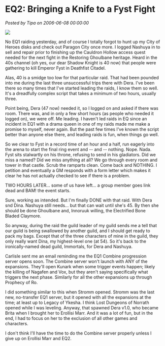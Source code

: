# EQ2: Bringing a Knife to a Fyst Fight

*Posted by Tipa on 2006-06-08 00:00:00*

![](../../../images/nash-hollow.jpg)

No EQ1 raiding yesterday, and of course I totally forgot to hunt up my City of Heroes disks and check out Paragon City once more. I logged Nashuya in to sell and repair prior to finishing up the Cauldron Hollow access quest needed for the next fight in the Restoring Ghoulbane heritage. Heard in the 40s channel (oh yes, our dear Shadow Knight is 40 now) that people were gathering to kill Emperor Fyst in Deathfist Citadel.

Alas, 40 is a smidge too low for that particular raid. That had been pounded into me during the last three unsuccessful trips there with Dera. I've been there so many times that I've started leading the raids, I know them so well. It's a dreadfully complex script that takes a minimum of two hours, usually three.

Point being, Dera (47 now) needed it, so I logged on and asked if there was room. There was, and in only a few short hours (as people who needed it logged on), we were off. Me leading. I haven't led raids in EQ since an incident in EQ1 with a drama queen in one of my raids made me make a promise to myself, never again. But the past few times I've known the script better than anyone else there, and leading raids is fun, when things go well.

So we clear to Fyst in a record time of an hour and a half, run eagerly into the arena to start the final ring event and -- and -- nothing. Nope. Nada. Fyst sits stalwartly on his throne, refusing to send in his gladiators. Did we miss a named? Did we miss anything at all? We go through every room and tower in that castle. Scrub the ramparts clean. Come back and NOTHING. I petition and eventually a GM responds with a form letter which makes it clear he has not actually checked to see if there is a problem.

TWO HOURS LATER... some of us have left... a group member goes link dead and BAM! the event starts.

Sure, working as intended. But I'm finally DONE with that raid. With Dera snd Dina. Nashuya still needs... but that can wait until she's 45. By then she should be done Ghoulbane and, Innoruuk willing, the Electrified Bone Bladed Claymore.

So anyway, during the raid the guild leader of my guild sends me a tell that our guild is being swallowed by another guild, and I should get ready to pack my bags. Except that of the three characters of mine in the guild, they only really want Dina, my highest-level one (at 54). So it's back to the ironically-named dead guild, Immortals, for Dera and Nashuya.

Carlisle sent me an email reminding me the EQ1 Combine progression server opens soon. The Combine server won't launch with ANY of the expansions. They'll open Kunark when some trigger events happen; likely the killing of Nagafen and Vox, but they aren't saying specifically what triggers the next phase. Similarly for all the other expansions up through Prophecy of Ro.

I did something similar to this when Stromm opened. Stromm was the last new, no-transfer EQ1 server, but it opened with all the expansions at the time; at least up to Legacy of Ykesha. I think Lost Dungeons of Norrath opened while I was leveling. Anyway, that spawned Dera v1.0, who became Brita when I brought her to Erollisi Marr. And it was a lot of fun, but in the end, I had to focus on her to the exclusion of all other games and characters.

I don't think I'll have the time to do the Combine server properly unless I give up on Erollisi Marr and EQ2.
